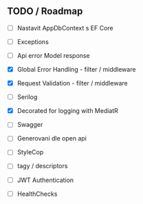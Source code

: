 ## TODO / Roadmap


- [ ] Nastavit AppDbContext s EF Core
- [ ] Exceptions
- [ ] Api error Model response
- [x] Global Error Handling - filter / middleware
- [x] Request Validation - filter / middleware
- [ ] Serilog
- [x] Decorated for logging with MediatR
- [ ] Swagger
- [ ] Generovani dle open api
- [ ] StyleCop
- [ ] tagy / descriptors

- [ ] JWT Authentication
- [ ] HealthChecks
